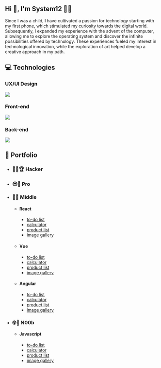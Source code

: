 <!---
system12dev/system12dev is a ✨ special ✨ repository because its `README.md` (this file) appears on your GitHub profile.
You can click the Preview link to take a look at your changes.
--->



<section>
    <h1>Hi 👋, I'm System12 👨‍💻</h1>
    <p>
        Since I was a child, I have cultivated a passion for technology starting with my first phone, which stimulated
        my curiosity towards the digital world. Subsequently, I expanded my experience with the advent of the computer,
        allowing me to explore the operating system and discover the infinite possibilities offered by technology. These
        experiences fueled my interest in technological innovation, while the exploration of art helped develop a
        creative approach in my path.</p>
</section>
<section>
    <h2>💻 Technologies</h2>
    <h3>UX/UI Design</h3>
    <img src="https://skillicons.dev/icons?i=figma,ai,ps" />
    <h3>Front-end</h3>
    <a href="https://skillicons.dev">
        <img src="https://skillicons.dev/icons?i=html,css,sass,js,ts,react,svelte" />
    </a>
    <h3>Back-end</h3>
    <a href="https://skillicons.dev">
        <img src="https://skillicons.dev/icons?i=php,python,nodejs,git,github,vite,docker,firebase,mysql,supabase" />
    </a>


</section>
<section>
    <h2>💼 Portfolio</h2>
    <ul>
        <li>
            <h3>🐱‍💻🏆 Hacker</h3>
        </li>
        <li>
            <h3>😎🥇 Pro</h3>
        </li>
        <li>
            <h3>🤠🥈 Middle</h3>
            <ul>
                <li>
                    <h4>React</h4>
                    <ul>
                        <li><a href="">to-do list</a></li>
                        <li><a href="https://github.com/system12dev/js-calculator">calculator</a></li>
                        <li><a href="">product list</a></li>
                        <li><a href="">image gallery</a></li>
                    </ul>
                </li>
                <li>
                    <h4>Vue</h4>
                    <ul>
                        <li><a href="">to-do list</a></li>
                        <li><a href="https://github.com/system12dev/js-calculator">calculator</a></li>
                        <li><a href="">product list</a></li>
                        <li><a href="">image gallery</a></li>
                    </ul>
                </li>
                <li>
                    <h4>Angular</h4>
                    <ul>
                        <li><a href="">to-do list</a></li>
                        <li><a href="https://github.com/system12dev/js-calculator">calculator</a></li>
                        <li><a href="">product list</a></li>
                        <li><a href="">image gallery</a></li>
                    </ul>
                </li>
            </ul>
        </li>
        <li>
            <h3>🤓🥉 N00b</h3>
            <ul>
                <li>
                    <h4>Javascript</h4>
                    <ul>
                        <li><a href="">to-do list</a></li>
                        <li><a href="https://github.com/system12dev/js-calculator">calculator</a></li>
                        <li><a href="">product list</a></li>
                        <li><a href="">image gallery</a></li>
                    </ul>
                </li>
            </ul>
        </li>
    </ul>
</section>
